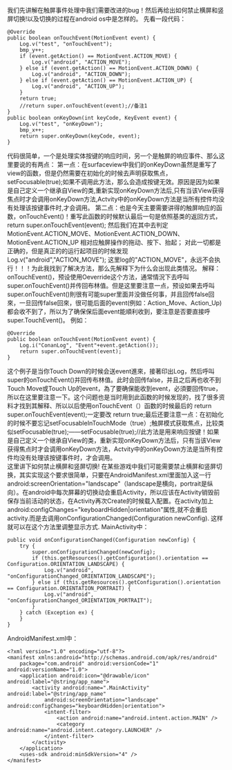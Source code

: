 我们先讲解在触屏事件处理中我们需要改进的bug！然后再给出如何禁止横屏和竖屏切换!以及切换的过程在android os中是怎样的。
先看一段代码：
```  
@Override  
public boolean onTouchEvent(MotionEvent event) {  
	Log.v("test", "onTouchEvent");
	bmp_y++;
	if (event.getAction() == MotionEvent.ACTION_MOVE) {  
		Log.v("android", "ACTION_MOVE");
	} else if (event.getAction() == MotionEvent.ACTION_DOWN) {  
		Log.v("android", "ACTION_DOWN");
	} else if (event.getAction() == MotionEvent.ACTION_UP) {  
		Log.v("android", "ACTION_UP");
	}  
	return true;  
	//return super.onTouchEvent(event);//备注1  
}  
public boolean onKeyDown(int keyCode, KeyEvent event) {  
	Log.v("test", "onKeyDown");
	bmp_x++;
	return super.onKeyDown(keyCode, event);  
}
```
代码很简单，一个是处理实体按键的响应时间，另一个是触屏的响应事件、那么这里要说的有两点：
第一点：在surfaceview中我们的onKeyDown虽然是重写了view的函数，但是仍然需要在初始化的时候去声明获取焦点，setFocusable(true);如果不调用此方法，那么会造成按键无效。原因是因为如果是自己定义一个继承自View的类,重新实现onKeyDown方法后,只有当该View获得焦点时才会调用onKeyDown方法,Actvity中的onKeyDown方法是当所有控件均没有处理该按键事件时,才会调用。
第二点：也是今天主要需要讲得的触屏响应的函数，onTouchEvent()！重写此函数的时候默认最后一句是依照基类的返回方式，return super.onTouchEvent(event);
然后我们在其中去判定MotionEvent.ACTION_MOVE、MotionEvent.ACTION_DOWN、MotionEvent.ACTION_UP 相对应触屏操作的拖动、按下、抬起；
对此一切都是正确的，但是真正的的运行起项目的时候发现Log.v("android","ACTION_MOVE");
这里log的"ACTION_MOVE"，永远不会执行！！！为此我找到了解决方法，那么先解释下为什么会出现此类情况。
解释：onTouchEvent()，预设使用Oeverride这个方法，通常情況下去呼叫super.onTouchEvent()并传回布林值。但是这里要注意一点，预设如果去呼叫super.onTouchEvent()則很有可能super里面并没做任何事，并且回传false回來，一旦回传false回來，很可能后面的event(例如：Action_Move、Action_Up)都会收不到了，所以为了确保保后面event能順利收到，要注意是否要直接呼super.TouchEvent()。
例如：
```  
@Override  
public boolean onTouchEvent(MotionEvent event) {  
	Log.i("ConanLog", "Event"+event.getAction());
	return super.onTouchEvent(event);  
}  
```
这个例子是当你Touch Down的时候会送event進來，接著印出Log，然后呼叫super的onTouchEvent()并回传布林值。此时会回传false，并且之后再也收不到Touch Move或Touch Up的event，為了要确保能收到event，必須要回传true，所以在这里要注意一下。这个问题也是当时用到此函数的时候发现的，找了很多资料才找到其解释、所以以后使用onTouchEvent（）函数的时候最后的 return super.onTouchEvent(event);一定要改 return true;最后还要注意一点：在初始化的时候不要忘记setFocusableInTouchMode（true）;触屏模式获取焦点，比较类似setFocusable(true);——setFocusable(true);//此方法是用来响应按键！如果是自己定义一个继承自View的类，重新实现onKeyDown方法后，只有当该View获得焦点时才会调用onKeyDown方法，Actvity中的onKeyDown方法是当所有控件均没有处理该按键事件时，才会调用。                                     
这里讲下如何禁止横屏和竖屏切换!
在某些游戏中我们可能需要禁止横屏和竖屏切换，其实实现这个要求很简单，只要在AndroidManifest.xml里面加入这一行android:screenOrientation="landscape"（landscape是横向，portrait是纵向）。在android中每次屏幕的切换动会重启Activity，所以应该在Activity销毁前保存当前活动的状态，在Activity再次Create的时候载入配置。在activity加上android:configChanges="keyboardHidden|orientation"属性,就不会重启activity.而是去调用onConfigurationChanged(Configuration newConfig). 这样就可以在这个方法里调整显示方式. MainActivity中：
```  
public void onConfigurationChanged(Configuration newConfig) {  
	try {  
		super.onConfigurationChanged(newConfig);  
		if (this.getResources().getConfiguration().orientation == Configuration.ORIENTATION_LANDSCAPE) {  
			Log.v("android", "onConfigurationChanged_ORIENTATION_LANDSCAPE");
		} else if (this.getResources().getConfiguration().orientation == Configuration.ORIENTATION_PORTRAIT) {  
			Log.v("android", "onConfigurationChanged_ORIENTATION_PORTRAIT");
		}  
	} catch (Exception ex) {  
	}  
} 
```
AndroidManifest.xml中：
```  
<?xml version="1.0" encoding="utf-8"?>  
<manifest xmlns:android="http://schemas.android.com/apk/res/android"  
    package="com.android" android:versionCode="1" android:versionName="1.0">
    <application android:icon="@drawable/icon" android:label="@string/app_name">
        <activity android:name=".MainActivity" android:label="@string/app_name"
            android:screenOrientation="landscape" android:configChanges="keyboardHidden|orientation">
            <intent-filter>
                <action android:name="android.intent.action.MAIN" />
                <category android:name="android.intent.category.LAUNCHER" />
            </intent-filter>
        </activity>
    </application>
    <uses-sdk android:minSdkVersion="4" />
</manifest>  
```